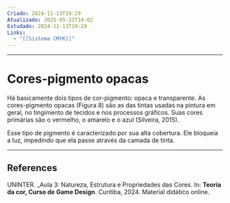 ```yaml
---
Criado: 2024-11-13T19:29
Atualizado: 2025-05-23T14:02
Estudado: 2024-11-13T19:29
Links:
  - "[[Sistema CMYK]]"
---
```

---
# Cores-pigmento opacas

Há basicamente dois tipos de cor-pigmento: opaca e transparente. As cores-pigmento opacas (Figura 8) são as das tintas usadas na pintura em geral, no tingimento de tecidos e nos processos gráficos. Suas cores primárias são o vermelho, o amarelo e o azul (Silveira, 2015).

Esse tipo de pigmento é caracterizado por sua alta cobertura. Ele bloqueia a luz, impedindo que ela passe através da camada de tinta.

---
## References

UNINTER.  _Aula 3: Natureza, Estrutura e Propriedades das Cores. In: **Teoria da cor, Curso de Game Design**. Curitiba, 2024. Material didático online.